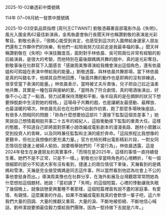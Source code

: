 
2025-10-02樂透彩中獎號碼

                                
114年 07~08月統一發票中獎號碼
                             
2025-10-03空氣品質指標
                              [周刊王CTWANT] 劉敬憑藉著首部電影作品《失明》，風光入圍金馬62最佳新演員，金馬執委會執行長聞天祥也稱讚劉敬的表演是光彩奪目。劉敬也表示，「很開心能受到肯定，也感受到這次的入圍帶給身邊家人朋友們還有工作夥伴們的快樂，有他們一起陪我努力往前走是我最幸福的事。」聞天祥稱讚劉敬在《失明》中演技難度高，面對對手林依晨、吳可熙兩位非常有經驗的影后級演員，是很大的考驗，而他特別在最後跟媽媽共舞的戲中，真的是光彩奪目。劉敬事後在社群寫下入圍感言「感謝周美豫導演給我機會演出這個角色，還有依晨姐和可熙姐在表演中帶給我的能量。」劉敬透露，與林依晨共舞那場，當下林依晨是真的叫錯名字，他順其自然地回應，「後面共舞的動作也是即興的沒有排練過，很享受當下表演的能量。」林依晨表示，當時被丈夫斥責後，兒子把自己拉近溫柔地共舞，其實是一種包容與接納的愛。「當時為了符合劇情，真的喝酒後演出，好像不小心混了一點酒，努力試著保持清醒和平衡，後半段真的是在頗醉的狀況下想要掙脫劇中生活對她的桎梏。」這場母子共舞的戲，也是讓網友最感動、最釋放、也最溫暖的場次。林依晨先前也在社群PO出創作初衷，跑了那麼多場映後座談，有很多人問相同的問題：「妳為什麼想要拍這部片？還接下監製這個苦差事？」她笑說自己想情義相挺共事二十五年的經紀人，這股衝動接下監製的重責大任。這樣的憨膽，不知道自己即將面對原著小說改編成電影劇本的漫漫長路、題材小眾難以受到投資人的青睞，以及同時兼任監製和主演的疲於奔命。「這段旅程比我想像的更艱辛，但也比我想像的更充滿力量。」官方也特別釋出電影精彩片段，一對女同志情侶在捷運上被婦人偷拍，說要檢舉她們的「不當行為」，林依晨透露，這是2024年發生在身邊朋友的真實事件，「而現在是2025年，這樣的事情一直持續發生著。她們不是不正常，只是不一樣。」劉敬也分享當時角色的心境轉折，「有一個很細節的部分不知道大家有沒有看到，捷運上的兩位情侶下車後，天瀚看到的是媽媽和雪津。天瀚是完全接受媽媽是同志這件事，所以當然看到他認為社會上不公的事他會挺身而出。」導演周美豫也在社群分享，在海外影展及台灣觀眾常常問她為什麼想拍這個題材。她說：「當初讀了「失明」的這個短篇，心裡的悸動讓我失眠了幾個晚上，就像談戀愛興奮睡不著那樣，這個短篇裡面有說不盡的家庭事、有愛情、有親情，這麼厲害的作品，如果不改編成電影我真的會飲恨一輩子吧，這六年我們大量的田調、大量的推翻又重寫、大量的淚、不斷地被拒絕、不斷地信心喊話，劉梓潔說要頒最佳毅力獎給我們團隊，因為一堅持做下去就是六年。」